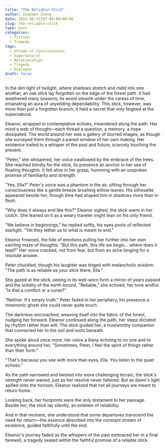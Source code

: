 ```yaml
---
title: "The Reliable Stick"
author: Xiaowen Zhang
date: 2022-06-21T07:00:00+08:00
slug: the-reliable-stick
type: post
categories:
  - Fiction
  - Tragedy
tags:
  - Stream of Consciousness
  - Supernatural
  - Relationships
  - Tragedy
  - Dialogue
draft: false
---
```


In the dim light of twilight, where shadows stretch and meld into one another, an oak stick lay forgotten on the edge of the forest path. It had weathered many seasons, its wood smooth under the caress of time, emanating an aura of unyielding dependability. This stick, however, was more than just a forgotten branch; it held a secret that only feigned at the supernatural. 

Eleanor, wrapped in contemplative echoes, meandered along the path. Her mind a web of thought—each thread a question, a memory, a hope dissipated. The world around her was a gallery of blurred images, as though she surveyed them through a paned window of her own making. Her existence trailed in a whisper of the past and future, scarcely touching the present.

"Peter," she whispered, her voice swallowed by the embrace of the trees. She reached blindly for the stick, its presence an anchor in her sea of floating thoughts. It felt alive in her grasp, humming with an unspoken promise of familiarity and strength.

"Yes, Ella?" Peter's voice was a phantom in the air, sifting through her consciousness like a gentle breeze brushing willow leaves. His silhouette appeared beside her, though time had shaped him in shadows more than in flesh.

"Why does it always end like this?" Eleanor sighed, the stick warm in her clutch. She leaned on it as a weary traveler might lean on his only friend.

"We believe in beginnings," he replied softly, his eyes pools of reflected starlight. "Yet they tether us to what is meant to end."

Eleanor frowned, the tide of emotions pulling her further into her own swirling maze of thoughts. "But this path, this life we begin... where does it lead?" Her voice cracked, not from fear, but from an ache longing for a resolute answer.

Peter chuckled, though his laughter was tinged with melancholic wisdom. "The path is as reliable as your stick there, Ella."

She gazed at the stick, seeing in its well-worn form a mirror of years passed and the solidity of the earth-bound. "Reliable," she echoed, her tone wistful. "Is that a comfort or a curse?"

"Neither. It's simply truth." Peter faded in her periphery, his presence a mnemonic ghost she could never quite touch.

The darkness encroached, weaving itself into the fabric of the forest, nudging her forward. Eleanor continued along the path, her steps dictated by rhythm rather than will. The stick guided her, a trustworthy companion that connected her to the soil and roots beneath.

She spoke aloud once more, her voice a litany echoing to no one and to everything around her, "Sometimes, Peter, I feel the spirit of things rather than their form."

"That's because you see with more than eyes, Ella. You listen to the quiet echoes."

As the path narrowed and twisted into more challenging terrain, the stick's strength never waned, just as her resolve never faltered. But as dawn's light spilled onto the horizon, Eleanor realized that not all journeys are meant to return home.

Looking back, her footprints were the only testament to her passage. Beside her, the stick lay silently, an emblem of reliability.

And in that moment, she understood that some departures transcend the need for return—the essence absorbed into the constant stream of existence, guided faithfully until the end.

Eleanor's journey faded as the whispers of the past embraced her in a final farewell, a tragedy sealed within the faithful promise of a reliable stick.